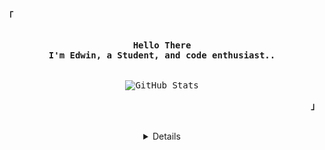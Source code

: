 <p align="left"><strong><samp>「</samp></strong></p>
    <p align="center">
      <samp><br>
            <b>
            Hello There
        <br>
            I'm Edwin, a Student, and code enthusiast..
        </b>
        <br>
        <br>
        <br>
        <img alt="GitHub Stats" src="https://github-readme-stats.vercel.app/api/top-langs/?username=edwin-uwu&layout=compact&theme=nord&count_private=true">
      </samp><br>
    </p>
<p align="right"><strong><samp>」</samp></strong></p>

<br>

<details align="center">

<h2></h2><br>
<!-- Github Stats -->
<p align="center">
    <samp>
<details>
  <summary>My Profile Stats</summary>
  <br/>
          <img alt="GitHub Stats" src="https://github-readme-stats.vercel.app/api?username=edwin-uwu&show_icons=true&include_all_commits=true&count_private=true&hide=issues&hide_border=true&theme=nord"/>
  <br/>
  <summary>Most used Languages</summary>
  <br>
  <img alt="GitHub Stats" src="https://github-readme-stats.vercel.app/api/top-langs/?username=edwin-uwu&layout=compact&theme=nord&count_private=true">
  </br>
</details>